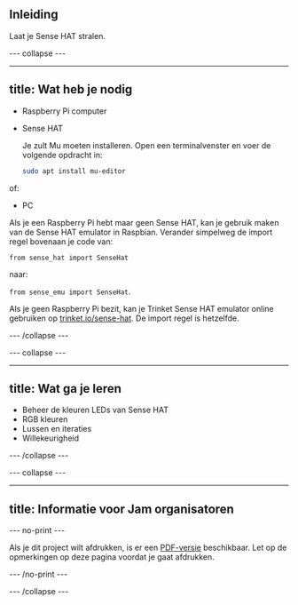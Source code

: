 ## Inleiding

Laat je Sense HAT stralen.

\--- collapse \---

* * *

## title: Wat heb je nodig

- Raspberry Pi computer
- Sense HAT
    
    Je zult Mu moeten installeren. Open een terminalvenster en voer de volgende opdracht in:
    
    ```bash
    sudo apt install mu-editor
    ```

of:

- PC

Als je een Raspberry Pi hebt maar geen Sense HAT, kan je gebruik maken van de Sense HAT emulator in Raspbian. Verander simpelweg de import regel bovenaan je code van:

`from sense_hat import SenseHat`

naar:

`from sense_emu import SenseHat`.

Als je geen Raspberry Pi bezit, kan je Trinket Sense HAT emulator online gebruiken op [trinket.io/sense-hat](https://trinket.io/sense-hat). De import regel is hetzelfde.

\--- /collapse \---

\--- collapse \---

* * *

## title: Wat ga je leren

- Beheer de kleuren LEDs van Sense HAT
- RGB kleuren
- Lussen en iteraties
- Willekeurigheid

\--- /collapse \---

\--- collapse \---

* * *

## title: Informatie voor Jam organisatoren

\--- no-print \---

Als je dit project wilt afdrukken, is er een [PDF-versie](https://github.com/raspberrypilearning/jam-worksheets/raw/master/pdf/Sense-HAT-Random-Sparkles.pdf) beschikbaar. Let op de opmerkingen op deze pagina voordat je gaat afdrukken.

\--- /no-print \---

\--- /collapse \---